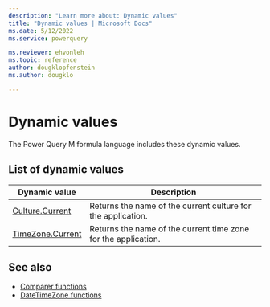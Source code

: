 ```yaml
---
description: "Learn more about: Dynamic values"
title: "Dynamic values | Microsoft Docs"
ms.date: 5/12/2022
ms.service: powerquery

ms.reviewer: ehvonleh
ms.topic: reference
author: dougklopfenstein
ms.author: dougklo

---
```

# Dynamic values

The Power Query M formula language includes these dynamic values.

## List of dynamic values
  
|Dynamic value|Description|  
|------------|---------------|  
|[Culture.Current](culture-current.md)|Returns the name of the current culture for the application.|
|[TimeZone.Current](timezone-current.md)|Returns the name of the current time zone for the application.|

## See also

* [Comparer functions](comparer-functions.md)
* [DateTimeZone functions](datetimezone-functions.md)
